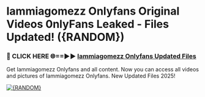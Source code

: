 # Iammiagomezz Onlyfans Original Videos 0nlyFans Leaked - Files Updated! ({RANDOM})

<h3>🔴 CLICK HERE 🌐==►► <a href="https://betterlinks.top/A2PfLJ" rel="nofollow">Iammiagomezz Onlyfans Updated Files</a></h3>

Get Iammiagomezz Onlyfans and all content. Now you can access all videos and pictures of Iammiagomezz Onlyfans. New Updated Files 2025!

[![{RANDOM}](https://i.imgur.com/ppqm5kG.gif)](https://betterlinks.top/A2PfLJ)
